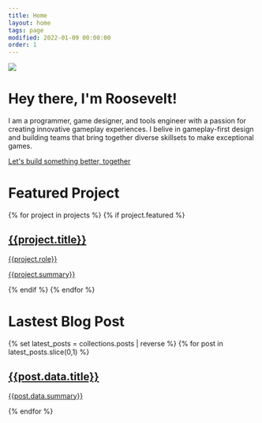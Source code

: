 ```yaml
---
title: Home
layout: home
tags: page
modified: 2022-01-09 00:00:00
order: 1
---
```

<div class = "">
<div class = ""><img class="rounded-2xl border border-gray-400 border-2 mb-12" src = "/images/rooseveltcover.jpg"></div>
<h1 class="title mb-12 text-center sm:text-left">
Hey there, I'm Roosevelt!
</h1>
<div class="text-xl md:text-2xl">
	<p class = "mb-8">I am a programmer, game designer, and tools engineer with a passion for creating innovative gameplay experiences. I belive in gameplay-first design and building teams that bring together diverse skillsets to make exceptional games.</p>
	<a href = "mailto:hey@roosevelt.games" class = "highlight underline"> Let's build something better, together</a>
</div>

<h1 class = "title text-center sm:text-left"> Featured Project </h1>
{% for project in projects %}
{% if project.featured %}
<a href = "/projects/{{project.title | slugify}}">
<div class = "p-4 hover:bg-stone-100 rounded-xl">
<div class = "bg-slate-50 rounded-2xl border border-gray-400 border-2 grid grid-cols-1 grid-rows-2 md:grid-rows-1 md:grid-cols-2 overflow-hidden">
	<div class = "bg-no-repeat bg-center bg-cover" style = "background-image: url('/images/{{project.image}}');">
	</div>
	<div class = "bg-amber-400">
		<div class = "m-3 md:m-8 testspace">
			<h2 class = "text-4xl font-bold text-slate-800 text-center">{{project.title}} </h2>
			<p class = "highlight font-bold text-center text-2xl md:mb-8"> {{project.role}} </p>
			<p class = "text-slate-800"> {{project.summary}} </p>
			<p>  </p>
		</div>
	</div>
</div>
</div>
</a>
{% endif %}
{% endfor %}

<h1 class = "title text-center sm:text-left"> Lastest Blog Post </h1>

{% set latest_posts = collections.posts | reverse %} {% for post in latest_posts.slice(0,1) %}

<a href = "{{post.url}}">
<div class = "p-4 hover:bg-stone-100 rounded-xl">
<div class = "bg-slate-50 rounded-2xl border border-gray-400 border-2 grid grid-cols-1 grid-rows-2 md:grid-rows-1 md:grid-cols-2 overflow-hidden">
	<div class = "bg-amber-400 row-start-2 md:row-start-1">
		<div class = "m-3 md:m-8 testspace">
			<h2 class = "text-4xl font-bold text-slate-800 text-center">{{post.data.title}} </h2>
			<p class = "text-slate-800 mt-4"> {{post.data.summary}} </p>
			<p>  </p>
		</div>
	</div>
	<div class = "bg-no-repeat bg-center bg-cover" style = "background-image: url('/images/blog/{{post.data.image}}');">
	</div>
</div>
</div>
</a>
{% endfor %}
</div>